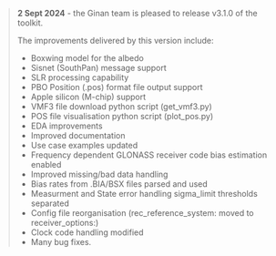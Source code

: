 
> **2 Sept 2024** - the Ginan team is pleased to release v3.1.0 of the toolkit.
>
> The improvements delivered by this version include:
>
> * Boxwing model for the albedo
> * Sisnet (SouthPan) message support
> * SLR processing capability
> * PBO Position (.pos) format file output support
> * Apple silicon (M-chip) support
> * VMF3 file download python script (get_vmf3.py)
> * POS file visualisation python script (plot_pos.py)
> * EDA improvements
> * Improved documentation
> * Use case examples updated
> * Frequency dependent GLONASS receiver code bias estimation enabled
> * Improved missing/bad data handling
> * Bias rates from .BIA/BSX files parsed and used
> * Measurment and State error handling sigma_limit thresholds separated
> * Config file reorganisation (rec_reference_system: moved to receiver_options:)
> * Clock code handling modified
> * Many bug fixes.
